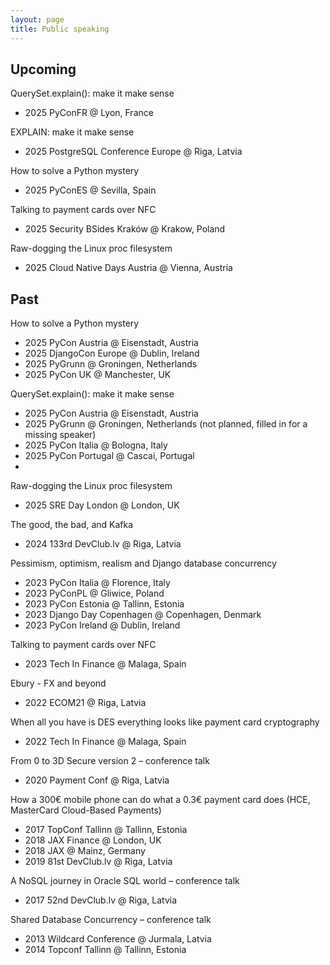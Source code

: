 ```yaml
---
layout: page
title: Public speaking
---
```


## Upcoming

QuerySet.explain(): make it make sense

- 2025 PyConFR @ Lyon, France

EXPLAIN: make it make sense

- 2025 PostgreSQL Conference Europe @ Riga, Latvia

How to solve a Python mystery

- 2025 PyConES @ Sevilla, Spain

Talking to payment cards over NFC

- 2025 Security BSides Kraków @ Krakow, Poland

Raw-dogging the Linux proc filesystem

- 2025 Cloud Native Days Austria @ Vienna, Austria

## Past

How to solve a Python mystery

- 2025 PyCon Austria @ Eisenstadt, Austria
- 2025 DjangoCon Europe @ Dublin, Ireland
- 2025 PyGrunn @ Groningen, Netherlands
- 2025 PyCon UK @ Manchester, UK

QuerySet.explain(): make it make sense

- 2025 PyCon Austria @ Eisenstadt, Austria
- 2025 PyGrunn @ Groningen, Netherlands (not planned, filled in for a missing speaker)
- 2025 PyCon Italia @ Bologna, Italy
- 2025 PyCon Portugal @ Cascai, Portugal
- 
Raw-dogging the Linux proc filesystem

- 2025 SRE Day London @ London, UK 

The good, the bad, and Kafka

- 2024 133rd DevClub.lv @ Riga, Latvia

Pessimism, optimism, realism and Django database concurrency

- 2023 PyCon Italia @ Florence, Italy
- 2023 PyConPL @ Gliwice, Poland
- 2023 PyCon Estonia @ Tallinn, Estonia
- 2023 Django Day Copenhagen @ Copenhagen, Denmark
- 2023 PyCon Ireland @ Dublin, Ireland

Talking to payment cards over NFC

- 2023 Tech In Finance @ Malaga, Spain

Ebury - FX and beyond

- 2022 ECOM21 @ Riga, Latvia

When all you have is DES everything looks like payment card cryptography

- 2022 Tech In Finance @ Malaga, Spain

From 0 to 3D Secure version 2 – conference talk

- 2020 Payment Conf @ Riga, Latvia

How a 300€ mobile phone can do what a 0.3€ payment card does
(HCE, MasterCard Cloud-Based Payments)

- 2017 TopConf Tallinn @ Tallinn, Estonia
- 2018 JAX Finance @ London, UK
- 2018 JAX @ Mainz, Germany
- 2019 81st DevClub.lv @ Riga, Latvia

A NoSQL journey in Oracle SQL world – conference talk

- 2017 52nd DevClub.lv @ Riga, Latvia

Shared Database Concurrency – conference talk

- 2013 Wildcard Conference @  Jurmala, Latvia
- 2014 Topconf Tallinn @ Tallinn, Estonia
